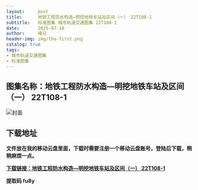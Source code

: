 ```yaml
---
layout:     post
title:      地铁工程防水构造—明挖地铁车站及区间（一） 22T108-1
subtitle:   标准图集 城市轨道交通图集 22T108-1
date:       2025-07-18
author:     峰兄
header-img: img/the-first.png
catalog: true
tags:
- 城市轨道交通图集
- 标准图集
---
```

## 图集名称：地铁工程防水构造—明挖地铁车站及区间（一） 22T108-1
![封面](https://pic1.imgdb.cn/item/687da6dc58cb8da5c8c8e00e.jpg)


## 下载地址 
**文件放在我的移动云盘里面，下载时需要注册一个移动云盘账号，登陆后下载，稍稍麻烦一点。**  
  
[**下载链接：地铁工程防水构造—明挖地铁车站及区间（一） 22T108-1**](https://caiyun.139.com/w/i/2oxwBVVUx6Wqt)


**提取码 fu8y**

